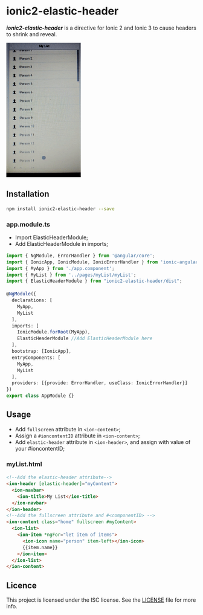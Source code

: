 # ionic2-elastic-header

***ionic2-elastic-header*** is a directive for Ionic 2 and Ionic 3 to cause headers to shrink and reveal.

![demo](demo.gif)

## Installation

```bash
npm install ionic2-elastic-header --save
```

### app.module.ts

* Import ElasticHeaderModule;
* Add ElasticHeaderModule in imports;

```typescript
import { NgModule, ErrorHandler } from '@angular/core';
import { IonicApp, IonicModule, IonicErrorHandler } from 'ionic-angular';
import { MyApp } from './app.component';
import { MyList } from '../pages/myList/myList';
import { ElasticHeaderModule } from "ionic2-elastic-header/dist";

@NgModule({
  declarations: [
    MyApp,
    MyList
  ],
  imports: [
    IonicModule.forRoot(MyApp),
    ElasticHeaderModule //Add ElasticHeaderModule here
  ],
  bootstrap: [IonicApp],
  entryComponents: [
    MyApp,
    MyList
  ],
  providers: [{provide: ErrorHandler, useClass: IonicErrorHandler}]
})
export class AppModule {}
```

## Usage

* Add `fullscreen` attribute in `<ion-content>`;
* Assign a  `#ioncontentID` attribute in `<ion-content>`;
* Add `elastic-header` attribute in `<ion-header>`, and assign with value of your #ioncontentID;

### myList.html

```html
<!--Add the elastic-header attribute-->
<ion-header [elastic-header]="myContent">
  <ion-navbar>
    <ion-title>My List</ion-title>
  </ion-navbar>
</ion-header>
<!--Add the fullscreen attribute and #<componentID> -->
<ion-content class="home" fullscreen #myContent>
  <ion-list>
    <ion-item *ngFor="let item of items">
      <ion-icon name="person" item-left></ion-icon>
      {{item.name}}
    </ion-item>
  </ion-list>
</ion-content>
```

## Licence

This project is licensed under the ISC license. See the [LICENSE](LICENSE.md) file for more info.

